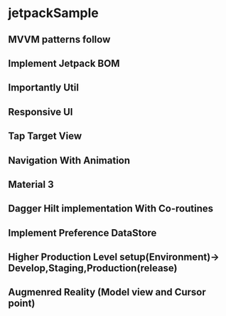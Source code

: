 # jetpackSample

## MVVM patterns follow
## Implement Jetpack BOM
## Importantly Util
## Responsive UI
## Tap Target View
## Navigation With Animation
## Material 3
## Dagger Hilt implementation With Co-routines
## Implement Preference DataStore
## Higher Production Level setup(Environment)-> Develop,Staging,Production(release)
## Augmenred Reality (Model view and Cursor point)

